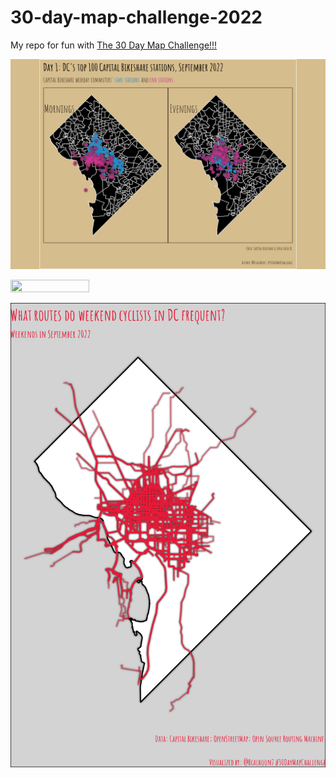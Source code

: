 # 30-day-map-challenge-2022

My repo for fun with [The 30 Day Map Challenge!!!](https://30daymapchallenge.com/)

![plot](https://github.com/DABrianC/30-day-map-challenge-2022-/blob/main/Day%201/DC%20bike%20commuters.png) 

<img src="[https://your-image-url.type](https://github.com/DABrianC/30-day-map-challenge-2022-/blob/main/Day%201/DC%20bike%20commuters.png)" width=50% height=50%>


![plot](https://github.com/DABrianC/30-day-map-challenge-2022-/blob/main/Day%202/cycle%20routes.png)
